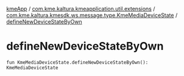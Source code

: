 [kmeApp](../../index.md) / [com.kme.kaltura.kmeapplication.util.extensions](../index.md) / [com.kme.kaltura.kmesdk.ws.message.type.KmeMediaDeviceState](index.md) / [defineNewDeviceStateByOwn](./define-new-device-state-by-own.md)

# defineNewDeviceStateByOwn

`fun KmeMediaDeviceState.defineNewDeviceStateByOwn(): KmeMediaDeviceState`